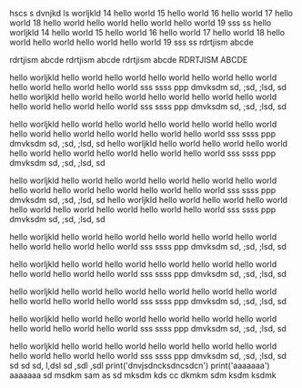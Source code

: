 hscs s 
dvnjkd ls 
 worljkld
  14 hello world
   15 hello world
    16 hello world
	 17 hello world
	  18 hello world hello world hello world hello world
	   19 sss ss
	   hello worljkld
	    14 hello world
		 15 hello world
		  16 hello world
		   17 hello world
		    18 hello world hello world hello world hello world
			 19 sss ss
rdrtjism abcde 

rdrtjism abcde 
rdrtjism abcde 
rdrtjism abcde RDRTJISM ABCDE 







 hello worljkld
hello world
hello world
hello world
hello world
hello world hello world hello world hello world
sss ssss ppp
dmvksdm sd, ;sd, ;lsd, 
sd 
hello worljkld
hello world
hello world
hello world
hello world
hello world hello world hello world hello world
sss ssss ppp
dmvksdm sd, ;sd, ;lsd, 
sd 
    
hello worljkld
hello world
hello world
hello world
hello world
hello world
hello world
hello world hello world hello world hello world
sss ssss ppp
dmvksdm sd, ;sd, ;lsd, 
sd 
hello worljkld
hello world
hello world
hello world
hello world
hello world hello world hello world hello world
sss ssss ppp
dmvksdm sd, ;sd, ;lsd, 
sd 
    
hello worljkld
hello world
hello world
hello world
hello world
hello world
hello world
hello world hello world hello world hello world
sss ssss ppp
dmvksdm sd, ;sd, ;lsd, 
sd 
hello worljkld
hello world
hello world
hello world
hello world
hello world hello world hello world hello world
sss ssss ppp
dmvksdm sd, ;sd, ;lsd, 
sd 
    
hello worljkld
hello world
hello world
hello world
hello world
hello world hello world hello world hello world
sss ssss ppp
dmvksdm sd, ;sd, ;lsd, 
sd 

hello worljkld
hello world
hello world
hello world
hello world
hello world hello world hello world hello world
sss ssss ppp
dmvksdm sd, ;sd, ;lsd, 
sd 

hello worljkld
hello world
hello world
hello world
hello world
hello world hello world hello world hello world
sss ssss ppp
dmvksdm sd, ;sd, ;lsd, 
sd 

hello worljkld
hello world
hello world
hello world
hello world
hello world hello world hello world hello world
sss ssss ppp
dmvksdm sd, ;sd, ;lsd, 
sd 

hello worljkld
hello world
hello world
hello world
hello world
hello world hello world hello world hello world
sss ssss ppp
dmvksdm sd, ;sd, ;lsd, 
sd 
sd sd sd, l,dsl 
sd ,sdl ,sdl 
print('dnvjsdncksdncsdcn')
print('aaaaaaa')
aaaaaaa
sd msdkm sam as
sd mksdm kds 
cc
dkmkm
sdm ksdm ksdmk 





















